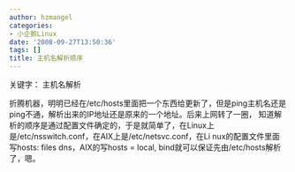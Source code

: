 ```yaml
---
author: hzmangel
categories:
- 小企鹅Linux
date: '2008-09-27T13:50:36'
tags: []
title: 主机名解析顺序
---
```

关键字： 主机名解析

折腾机器，明明已经在/etc/hosts里面把一个东西给更新了，但是ping主机名还是ping不通，解析出来的IP地址还是原来的一个地址。后来上网转了一圈，
知道解析的顺序是通过配置文件确定的，于是就简单了，在Linux上是/etc/nsswitch.conf，在AIX上是/etc/netsvc.conf，在Li
nux的配置文件里面写hosts:  files dns，AIX的写hosts = local, bind就可以保证先由/etc/hosts解析了，嗯。